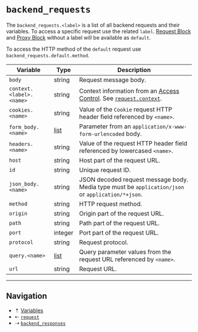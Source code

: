 # `backend_requests`

The `backend_requests.<label>` is a list of all backend requests and their variables.
To access a specific request use the related `label`. [Request Block](../blocks/request.md)
and [Proxy Block](../blocks/proxy.md) without a label will be available as `default`.

To access the HTTP method of the `default` request use `backend_requests.default.method`.

| Variable                 | Type                            | Description |
| ------------------------ | ------------------------------- | ----------- |
| `body`                   | string                          | Request message body. |
| `context.<label>.<name>` | string                          | Context information from an [Access Control](../access-control.md). See [`request.context`](request.md#requestcontext). |
| `cookies.<name>`         | string                          | Value of the `Cookie` request HTTP header field referenced by `<name>`. |
| `form_body.<name>`       | [list](../config-types.md#list) | Parameter from an `application/x-www-form-urlencoded` body. |
| `headers.<name>`         | string                          | Value of the request HTTP header field referenced by lowercased `<name>`. |
| `host`                   | string                          | Host part of the request URL. |
| `id`                     | string                          | Unique request ID. |
| `json_body.<name>`       | string                          | JSON decoded request message body. Media type must be `application/json` or `application/*+json`. |
| `method`                 | string                          | HTTP request method. |
| `origin`                 | string                          | Origin part of the request URL. |
| `path`                   | string                          | Path part of the request URL. |
| `port`                   | integer                         | Port part of the request URL. |
| `protocol`               | string                          | Request protocol. |
| `query.<name>`           | [list](../config-types.md#list) | Query parameter values from the request URL referenced by `<name>`. |
| `url`                    | string                          | Request URL. |

-----

## Navigation

* &#8673; [Variables](../variables.md)
* &#8672; [`request`](request.md)
* &#8674; [`backend_responses`](backend-responses.md)
